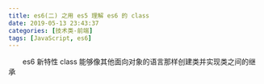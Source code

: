 ```yaml
---
title: es6(二) 之用 es5 理解 es6 的 class
date: 2019-05-13 23:43:37
categories: [技术类-前端]
tags: [JavaScript, es6]
---
```

&emsp;&emsp;es6 新特性 class 能够像其他面向对象的语言那样创建类并实现类之间的继承